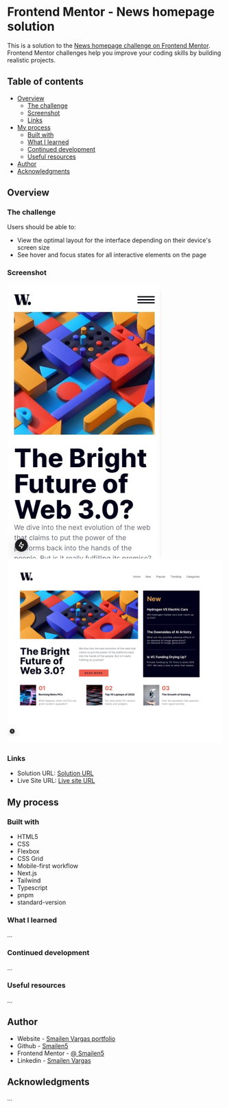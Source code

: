 # Frontend Mentor - News homepage solution

This is a solution to the [News homepage challenge on Frontend Mentor](https://www.frontendmentor.io/challenges/news-homepage-H6SWTa1MFl). Frontend Mentor challenges help you improve your coding skills by building realistic projects.

## Table of contents

- [Overview](#overview)
  - [The challenge](#the-challenge)
  - [Screenshot](#screenshot)
  - [Links](#links)
- [My process](#my-process)
  - [Built with](#built-with)
  - [What I learned](#what-i-learned)
  - [Continued development](#continued-development)
  - [Useful resources](#useful-resources)
- [Author](#author)
- [Acknowledgments](#acknowledgments)


## Overview

### The challenge

Users should be able to:

- View the optimal layout for the interface depending on their device's screen size
- See hover and focus states for all interactive elements on the page

### Screenshot

![smartphone](../screen%20capture/news-homepage-smartphone.jpeg)
![desktop](../screen%20capture/news-homepage-desktop.jpeg)


### Links

- Solution URL: [Solution URL](https://github.com/Smailen5/Frontend-Mentor-Challenge/tree/main/news-homepage)
- Live Site URL: [Live site URL](https://news-homepage-beta-eight.vercel.app/)

## My process

### Built with

- HTML5
- CSS
- Flexbox
- CSS Grid
- Mobile-first workflow
- Next.js
- Tailwind
- Typescript
- pnpm
- standard-version


### What I learned

...


### Continued development

...

### Useful resources

...


## Author

- Website - [Smailen Vargas portfolio](https://smailenvargas.com/)
- Github - [Smailen5](https://github.com/Smailen5)
- Frontend Mentor - [@ Smailen5](https://www.frontendmentor.io/profile/Smailen5)
- Linkedin - [Smailen Vargas](https://www.linkedin.com/in/smailen-vargas/)


## Acknowledgments

...
